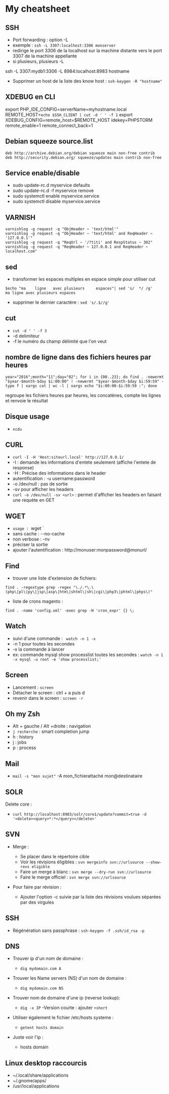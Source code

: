 My cheatsheet
=============

SSH
----
- Port forwarding : option -L  
- exemple : `ssh -L 3307:localhost:3306 monserver`
- redirige le port 3306 de la localhost sur la machine distante vers le port 3307 de la machine appellante
- si plusieurs, plusieurs -L

ssh -L 3307:mydb1:3306 -L 8984:localhost:8983 hostname

- Supprimer un host de la liste des know host :
`ssh-keygen -R "hostname"`

XDEBUG en CLI
-------------
export PHP_IDE_CONFIG=serverName=myhostname.local
REMOTE_HOST=`echo $SSH_CLIENT | cut -d ' ' -f 1`
export XDEBUG_CONFIG=remote_host=$REMOTE_HOST idekey=PHPSTORM remote_enable=1 remote_connect_back=1


Debian squeeze source.list
--------------------------
```
deb http://archive.debian.org/debian squeeze main non-free contrib
deb http://security.debian.org/ squeeze/updates main contrib non-free
```

Service enable/disable
---------------------
- sudo update-rc.d myservice defaults
- sudo update-rc.d -f myservice remove
- sudo systemctl enable myservice.service
- sudo systemctl disable myservice.service

VARNISH
-------
```
varnishlog -g request -q "ObjHeader ~ 'text/html'"
varnishlog -g request -q "ObjHeader ~ 'text/html' and ReqHeader ~ '127.0.0.1'"
varnishlog -g request -q "ReqUrl ~ '/?titi' and RespStatus ~ 302"
varnishlog -g request -q "ReqHeader ~ 127.0.0.1 and ReqHeader ~ localhost.com"
```

sed
---
- transformer les espaces multiples en espace simple pour utiliser cut

```
$echo "ma    ligne   avec plusieurs     espaces"| sed 's/  */ /g'
ma ligne avec plusieurs espaces
```

- supprimer le dernier caractère : `sed 's/.$//g'`

cut
---
- `cut -d ' ' -f 3`
- -d delimiteur
- -f le numéro du champ délimité que l'on veut

nombre de ligne dans des fichiers heures par heures
------

```
year="2016";month="11";day="02"; for i in {00..23}; do find . -newermt "$year-$month-$day $i:00:00" ! -newermt "$year-$month-$day $i:59:59" -type f | xargs cat | wc -l | xargs echo "$i:00:00-$i:59:59 :"; done
```
regroupe les fichiers heures par heures, les concatènes, compte les lignes et renvoie le résultat

Disque usage
------------
- `ncdu`

CURL
----
- `curl -I -H 'Host:siteurl.local' http://127.0.0.1/`
- -I : demande les informations d'entete seulement (affiche l'entete de response)
- -H : Précise des informations dans le header
- autentification : -u username:password
- -o /dev/null : pas de sortie
- -sv pour afficher les headers
- `curl -o /dev/null -sv <url>` : permet d'afficher les headers en faisant une requète en GET

WGET
----
- `usage : `wget <mon url>`
- sans cache : --no-cache
- non verbose : -nv
- préciser la sortie
- ajouter l'autentification : http://monuser:monpassword@monurl/

Find
----
- trouver une liste d'extension de fichiers:
```
find . -regextype grep -regex "\./.*\.\(php\|pl\|py\|jsp\|asp\|htm\|shtml\|sh\|cgi\|php3\|phtml\|phps\)"
```

- liste de crons magento :
```
find . -name 'config.xml' -exec grep -H 'cron_expr' {} \;
```

Watch
-----
- suivi d'une commande : ` watch -n 1 -x`
- -n 1 pour toutes les secondes
- -x la commande à lancer
- ex: commande mysql show processlist toutes les secondes : `watch -n 1 -x mysql -u root -e 'show processlist;'`

Screen
------
- Lancement : `screen`
- Détacher le screen : ctrl + a puis d
- revenir dans le screen : `screen -r`

Oh my Zsh
---------
- Alt + gauche / Alt +droite : navigation
- `j recherche` : smart completion jump
- h : history
- j : jobs
- p : process


Mail
----
- `mail -s "mon sujet"` -A mon_fichierattaché mon@destinataire

SOLR
----
Delete core :
 - `curl http://localhost:8983/solr/core1/update?commit=true -d '<delete><query>*:*</query></delete>'`

SVN
---
- Merge :
  - Se placer dans le répertoire cible
  - Voir les révisions éligibles : `svn mergeinfo svn://urlsource --show-revs eligible`
  - Faire un merge à blanc : `svn merge --dry-run svn://urlsource`
  - Faire le merge officiel : `svn merge svn://urlsource`

- Pour faire par révision :
  - Ajouter l'option -c suivie par la liste des révisions voulues séparées par des virgules

SSH
---
- Régénération sans passphrase : `ssh-keygen -f .ssh/id_rsa -p`

DNS
---
- Trouver ip d'un nom de domaine :
	+ `dig mydomain.com A`
- Trouver les Name servers (NS) d'un nom de domaine :
	+ `dig mydomain.com NS`
- Trouver nom de domaine d'une ip (reverse lookup):
	+ `dig -x IP`
-Version courte : ajouter `+short`

- Utiliser également le fichier /etc/hosts systeme :
	+ `getent hosts domain`

- Juste voir l'ip :
	+ hosts domain

Linux desktop raccourcis
------------------------
- ~/.local/share/applications
- ~/.gnome/apps/
- /usr/local/applications

